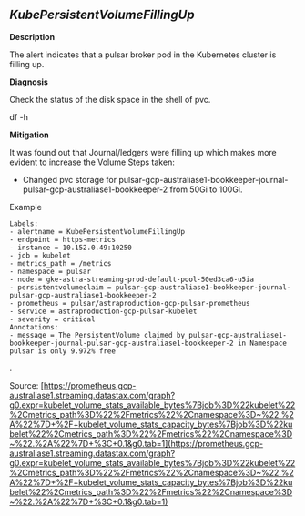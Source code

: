 
## *KubePersistentVolumeFillingUp*

**Description**

The alert indicates that a pulsar broker pod in the Kubernetes cluster is filling up.

**Diagnosis**

Check the status of the disk space in the shell of pvc.

df -h

**Mitigation**

It was found out that Journal/ledgers were filling up which makes more evident to increase the Volume
Steps taken:
-   Changed pvc storage for pulsar-gcp-australiase1-bookkeeper-journal-pulsar-gcp-australiase1-bookkeeper-2 from 50Gi to 100Gi.
    

Example

    Labels:  
    - alertname = KubePersistentVolumeFillingUp  
    - endpoint = https-metrics  
    - instance = 10.152.0.49:10250  
    - job = kubelet  
    - metrics_path = /metrics  
    - namespace = pulsar  
    - node = gke-astra-streaming-prod-default-pool-50ed3ca6-u5ia  
    - persistentvolumeclaim = pulsar-gcp-australiase1-bookkeeper-journal-pulsar-gcp-australiase1-bookkeeper-2  
    - prometheus = pulsar/astraproduction-gcp-pulsar-prometheus  
    - service = astraproduction-gcp-pulsar-kubelet  
    - severity = critical  
    Annotations:  
    - message = The PersistentVolume claimed by pulsar-gcp-australiase1-bookkeeper-journal-pulsar-gcp-australiase1-bookkeeper-2 in Namespace pulsar is only 9.972% free

.

Source: [https://prometheus.gcp-australiase1.streaming.datastax.com/graph?g0.expr=kubelet_volume_stats_available_bytes%7Bjob%3D%22kubelet%22%2Cmetrics_path%3D%22%2Fmetrics%22%2Cnamespace%3D~%22.%2A%22%7D+%2F+kubelet_volume_stats_capacity_bytes%7Bjob%3D%22kubelet%22%2Cmetrics_path%3D%22%2Fmetrics%22%2Cnamespace%3D~%22.%2A%22%7D+%3C+0.1&g0.tab=1](https://prometheus.gcp-australiase1.streaming.datastax.com/graph?g0.expr=kubelet_volume_stats_available_bytes%7Bjob%3D%22kubelet%22%2Cmetrics_path%3D%22%2Fmetrics%22%2Cnamespace%3D~%22.%2A%22%7D+%2F+kubelet_volume_stats_capacity_bytes%7Bjob%3D%22kubelet%22%2Cmetrics_path%3D%22%2Fmetrics%22%2Cnamespace%3D~%22.%2A%22%7D+%3C+0.1&g0.tab=1)
